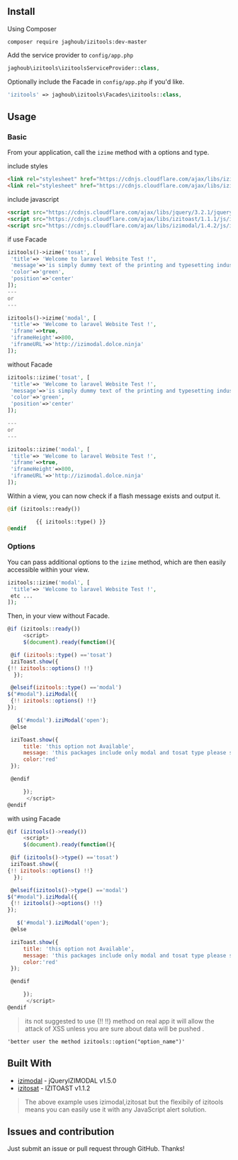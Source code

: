 ## Install

Using Composer

```
composer require jaghoub/izitools:dev-master
```

Add the service provider to `config/app.php`

```php
jaghoub\izitools\izitoolsServiceProvider::class,
```

Optionally include the Facade in `config/app.php` if you'd like.

```php
'izitools' => jaghoub\izitools\Facades\izitools::class,
```


## Usage

### Basic


From your application, call the `izime` method with a options and type.

include styles
```html
<link rel="stylesheet" href="https://cdnjs.cloudflare.com/ajax/libs/izitoast/1.1.1/css/iziToast.min.css" />
<link rel="stylesheet" href="https://cdnjs.cloudflare.com/ajax/libs/izimodal/1.4.2/css/iziModal.css" />
```


include javascript

```html
<script src="https://cdnjs.cloudflare.com/ajax/libs/jquery/3.2.1/jquery.min.js"></script>
<script src="https://cdnjs.cloudflare.com/ajax/libs/izitoast/1.1.1/js/iziToast.min.js"></script>
<script src="https://cdnjs.cloudflare.com/ajax/libs/izimodal/1.4.2/js/iziModal.min.js"></script>
```


if use Facade

```php
izitools()->izime('tosat', [
 'title'=> 'Welcome to laravel Website Test !',
 'message'=>'is simply dummy text of the printing and typesetting industry. ',
 'color'=>'green',
 'position'=>'center'
]);
---
or
---

izitools()->izime('modal', [
 'title'=> 'Welcome to laravel Website Test !',
 'iframe'=>true,
 'iframeHeight'=>800,
 'iframeURL'=>'http://izimodal.dolce.ninja'
]);

```

without Facade

```php
izitools::izime('tosat', [
 'title'=> 'Welcome to laravel Website Test !',
 'message'=>'is simply dummy text of the printing and typesetting industry. ',
 'color'=>'green',
 'position'=>'center'
]);

---
or
---

izitools::izime('modal', [
 'title'=> 'Welcome to laravel Website Test !',
 'iframe'=>true,
 'iframeHeight'=>800,
 'iframeURL'=>'http://izimodal.dolce.ninja'
]);


```

Within a view, you can now check if a flash message exists and output it.

```php
@if (izitools::ready())

         {{ izitools::type() }}
@endif
```

### Options

You can pass additional options to the `izime` method, which are then easily accessible within your view.

```php
izitools::izime('modal', [
 'title'=> 'Welcome to laravel Website Test !',
 etc ...
]);
```

Then, in your view without Facade.

```javascript
@if (izitools::ready())
     <script>
     $(document).ready(function(){

 @if (izitools::type() =='tosat')
 iziToast.show({
{!! izitools::options() !!}
  });

 @elseif(izitools::type() =='modal')
$("#modal").iziModal({
 {!! izitools::options() !!}
});

   $('#modal').iziModal('open');
 @else

 iziToast.show({
     title: 'this option not Available',
     message: 'this packages include only modal and tosat type please select one of them while sending data',
     color:'red'
 });

 @endif

     });
      </script>
@endif
```

with using Facade

```javascript
@if (izitools()->ready())
     <script>
     $(document).ready(function(){

 @if (izitools()->type() =='tosat')
 iziToast.show({
{!! izitools::options() !!}
  });

 @elseif(izitools()->type() =='modal')
$("#modal").iziModal({
 {!! izitools()->options() !!}
});

   $('#modal').iziModal('open');
 @else

 iziToast.show({
     title: 'this option not Available',
     message: 'this packages include only modal and tosat type please select one of them while sending data',
     color:'red'
 });

 @endif

     });
      </script>
@endif
```

> its not suggested to use {!! !!} method on real app it will allow the attack of XSS unless you are sure about data will be pushed .

```
'better user the method izitools::option("option_name")'
```

## Built With
* [izimodal](http://izimodal.marcelodolce.com/) - jQueryIZIMODAL v1.5.0
* [izitosat](http://izitoast.marcelodolce.com/) - IZITOAST v1.1.2

> The above example uses izimodal,izitosat but the flexibily of izitools means you can easily use it with any JavaScript alert solution.

## Issues and contribution

Just submit an issue or pull request through GitHub. Thanks!
